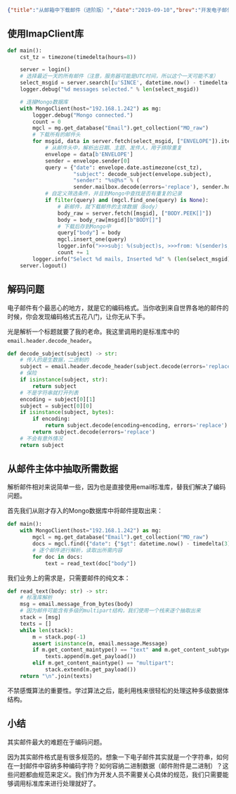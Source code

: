 ```json lw-blog-meta
{"title":"从邮箱中下载邮件（进阶版）","date":"2019-09-10","brev":"开发电子邮件解析工具时，有个很大的麻烦是下载问题。这里提供一个新的思路，将邮件下载下来，保存到本地的某个地方（Mongo）；然后从本地读出来，再进行解析。","tags":["Python"]}
```



## 使用ImapClient库

```python
def main():
    cst_tz = timezone(timedelta(hours=8))

    server = login()
    # 选择最近一天的所有邮件（注意，服务器可能是UTC时间，所以这个一天可能不准）
    select_msgid = server.search([u'SINCE', datetime.now() - timedelta(days=1, hours=0)])
    logger.debug("%d messages selected." % len(select_msgid))

    # 连接Mongo数据库
    with MongoClient(host="192.168.1.242") as mg:
        logger.debug("Mongo connected.")
        count = 0
        mgcl = mg.get_database("Email").get_collection("MO_raw")
        # 下载所有的邮件头
        for msgid, data in server.fetch(select_msgid, ["ENVELOPE"]).items():
            # 从邮件头中，解析出日期、主题、发件人，用于排除重复
            envelope = data[b'ENVELOPE']
            sender = envelope.sender[0]
            query = {"date": envelope.date.astimezone(cst_tz),
                     "subject": decode_subject(envelope.subject),
                     "sender": "%s@%s" % (
                     sender.mailbox.decode(errors='replace'), sender.host.decode(errors='replace'))}
            # 自定义筛选条件，并且到Mongo中查找是否有重复的记录
            if filter(query) and (mgcl.find_one(query) is None):
                # 新邮件，就下载邮件的主体数据（Body）
                body_raw = server.fetch([msgid], ["BODY.PEEK[]"])
                body = body_raw[msgid][b"BODY[]"]
                # 下载后存到Mongo中
                query["body"] = body
                mgcl.insert_one(query)
                logger.info(">>>subj: %(subject)s, >>>from: %(sender)s, >>>date: %(date)s. " % query)
                count += 1
        logger.info("Select %d mails, Inserted %d" % (len(select_msgid), count))
    server.logout()
```

## 解码问题

电子邮件有个最恶心的地方，就是它的编码格式。当你收到来自世界各地的邮件的时候，你会发现编码格式五花八门，让你无从下手。

光是解析一个标题就要了我的老命。我这里调用的是标准库中的`email.header.decode_header`。

```python
def decode_subject(subject) -> str:
    # 传入的是生数据，二进制的
    subject = email.header.decode_header(subject.decode(errors='replace'))
    # 保险
    if isinstance(subject, str):
        return subject
    # 不是字符串就打开列表
    encoding = subject[0][1]
    subject = subject[0][0]
    if isinstance(subject, bytes):
        if encoding:
            return subject.decode(encoding=encoding, errors='replace')
        return subject.decode(errors='replace')
    # 不会有意外情况
    return subject
```

## 从邮件主体中抽取所需数据

解析邮件相对来说简单一些，因为也是直接使用email标准库，替我们解决了编码问题。

首先我们从刚才存入的Mongo数据库中将邮件提取出来：

```python
def main():
    with MongoClient(host="192.168.1.242") as mg:
        mgcl = mg.get_database("Email").get_collection("MO_raw")
        docs = mgcl.find({"date": {"$gt": datetime.now() - timedelta(3)}}, {"_id": 1, "subject": 1, "body": 1})
        # 逐个邮件进行解析，读取出所需内容
        for doc in docs:
            text = read_text(doc["body"])
```

我们业务上的需求是，只需要邮件的纯文本：

```python
def read_text(body: str) -> str:
    # 标准库解析
    msg = email.message_from_bytes(body)
    # 因为邮件可能含有多级的multipart结构，我们使用一个栈来逐个抽取出来
    stack = [msg]
    texts = []
    while len(stack):
        m = stack.pop(-1)
        assert isinstance(m, email.message.Message)
        if m.get_content_maintype() == "text" and m.get_content_subtype() == "plain":
            texts.append(m.get_payload())
        elif m.get_content_maintype() == "multipart":
            stack.extend(m.get_payload())
    return "\n".join(texts)
```

不禁感慨算法的重要性。学过算法之后，能利用栈来很轻松的处理这种多级数据体结构。

## 小结

其实邮件最大的难题在于编码问题。

因为其实邮件格式是有很多规范的。想象一下电子邮件其实就是一个字符串，如何在一封邮件中容纳多种编码字符？如何容纳二进制数据（邮件附件是二进制）？这些问题都由规范来定义。我们作为开发人员不需要关心具体的规范，我们只需要能够调用标准库来进行处理就好了。
